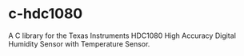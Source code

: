 # c-hdc1080
A C library for the Texas Instruments HDC1080 High Accuracy Digital Humidity Sensor with Temperature Sensor.
